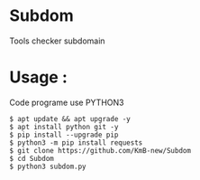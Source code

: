 
# Subdom
Tools checker subdomain
# Usage :
Code programe use PYTHON3
```
$ apt update && apt upgrade -y
$ apt install python git -y 
$ pip install --upgrade pip
$ python3 -m pip install requests
$ git clone https://github.com/KmB-new/Subdom
$ cd Subdom
$ python3 subdom.py
```
